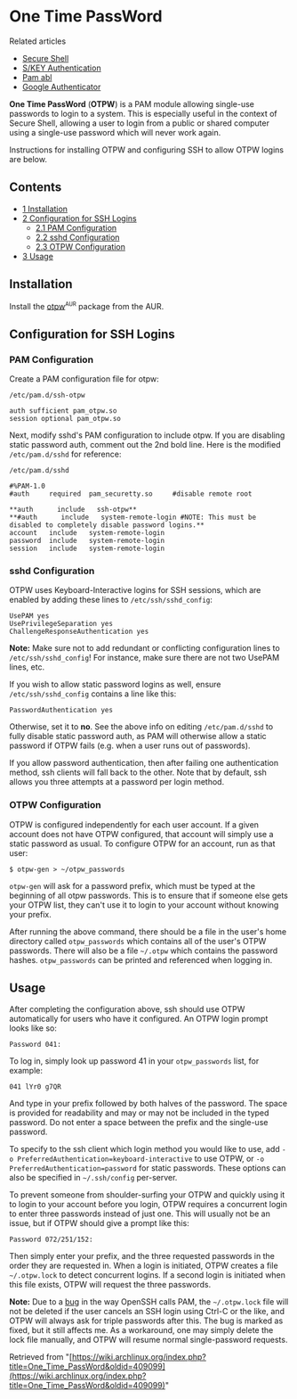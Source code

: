 # One Time PassWord

Related articles

*   [Secure Shell](/index.php/Secure_Shell "Secure Shell")
*   [S/KEY Authentication](/index.php/S/KEY_Authentication "S/KEY Authentication")
*   [Pam abl](/index.php/Pam_abl "Pam abl")
*   [Google Authenticator](/index.php/Google_Authenticator "Google Authenticator")

**One Time PassWord** (**OTPW**) is a PAM module allowing single-use passwords to login to a system. This is especially useful in the context of Secure Shell, allowing a user to login from a public or shared computer using a single-use password which will never work again.

Instructions for installing OTPW and configuring SSH to allow OTPW logins are below.

## Contents

*   [1 Installation](#Installation)
*   [2 Configuration for SSH Logins](#Configuration_for_SSH_Logins)
    *   [2.1 PAM Configuration](#PAM_Configuration)
    *   [2.2 sshd Configuration](#sshd_Configuration)
    *   [2.3 OTPW Configuration](#OTPW_Configuration)
*   [3 Usage](#Usage)

## Installation

Install the [otpw](https://aur.archlinux.org/packages/otpw/)<sup><small>AUR</small></sup> package from the AUR.

## Configuration for SSH Logins

### PAM Configuration

Create a PAM configuration file for otpw:

 `/etc/pam.d/ssh-otpw` 

```
auth sufficient pam_otpw.so
session optional pam_otpw.so

```

Next, modify sshd's PAM configuration to include otpw. If you are disabling static password auth, comment out the 2nd bold line. Here is the modified `/etc/pam.d/sshd` for reference:

 `/etc/pam.d/sshd` 

```
#%PAM-1.0
#auth     required  pam_securetty.so     #disable remote root

**auth      include   ssh-otpw**
**#auth      include   system-remote-login #NOTE: This must be disabled to completely disable password logins.**
account   include   system-remote-login
password  include   system-remote-login
session   include   system-remote-login

```

### sshd Configuration

OTPW uses Keyboard-Interactive logins for SSH sessions, which are enabled by adding these lines to `/etc/ssh/sshd_config`:

```
UsePAM yes
UsePrivilegeSeparation yes
ChallengeResponseAuthentication yes

```

**Note:** Make sure not to add redundant or conflicting configuration lines to `/etc/ssh/sshd_config`! For instance, make sure there are not two UsePAM lines, etc.

If you wish to allow static password logins as well, ensure `/etc/ssh/sshd_config` contains a line like this:

```
PasswordAuthentication yes

```

Otherwise, set it to **no**. See the above info on editing `/etc/pam.d/sshd` to fully disable static password auth, as PAM will otherwise allow a static password if OTPW fails (e.g. when a user runs out of passwords).

If you allow password authentication, then after failing one authentication method, ssh clients will fall back to the other. Note that by default, ssh allows you three attempts at a password per login method.

### OTPW Configuration

OTPW is configured independently for each user account. If a given account does not have OTPW configured, that account will simply use a static password as usual. To configure OTPW for an account, run as that user:

```
$ otpw-gen > ~/otpw_passwords

```

`otpw-gen` will ask for a password prefix, which must be typed at the beginning of all otpw passwords. This is to ensure that if someone else gets your OTPW list, they can't use it to login to your account without knowing your prefix.

After running the above command, there should be a file in the user's home directory called `otpw_passwords` which contains all of the user's OTPW passwords. There will also be a file `~/.otpw` which contains the password hashes. `otpw_passwords` can be printed and referenced when logging in.

## Usage

After completing the configuration above, ssh should use OTPW automatically for users who have it configured. An OTPW login prompt looks like so:

```
Password 041: 

```

To log in, simply look up password 41 in your `otpw_passwords` list, for example:

```
041 lYr0 g7QR

```

And type in your prefix followed by both halves of the password. The space is provided for readability and may or may not be included in the typed password. Do not enter a space between the prefix and the single-use password.

To specify to the ssh client which login method you would like to use, add `-o PreferredAuthentication=keyboard-interactive` to use OTPW, or `-o PreferredAuthentication=password` for static passwords. These options can also be specified in `~/.ssh/config` per-server.

To prevent someone from shoulder-surfing your OTPW and quickly using it to login to your account before you login, OTPW requires a concurrent login to enter three passwords instead of just one. This will usually not be an issue, but if OTPW should give a prompt like this:

```
Password 072/251/152: 

```

Then simply enter your prefix, and the three requested passwords in the order they are requested in. When a login is initiated, OTPW creates a file `~/.otpw.lock` to detect concurrent logins. If a second login is initiated when this file exists, OTPW will request the three passwords.

**Note:** Due to a [bug](https://bugzilla.mindrot.org/show_bug.cgi?id=632) in the way OpenSSH calls PAM, the `~/.otpw.lock` file will not be deleted if the user cancels an SSH login using Ctrl-C or the like, and OTPW will always ask for triple passwords after this. The bug is marked as fixed, but it still affects me. As a workaround, one may simply delete the lock file manually, and OTPW will resume normal single-password requests.

Retrieved from "[https://wiki.archlinux.org/index.php?title=One_Time_PassWord&oldid=409099](https://wiki.archlinux.org/index.php?title=One_Time_PassWord&oldid=409099)"
